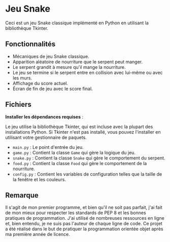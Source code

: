 # Jeu Snake

Ceci est un jeu Snake classique implémenté en Python en utilisant la bibliothèque Tkinter.

## Fonctionnalités

- Mécaniques de jeu Snake classique.
- Apparition aléatoire de nourriture que le serpent peut manger.
- Le serpent grandit à mesure qu'il mange la nourriture.
- Le jeu se termine si le serpent entre en collision avec lui-même ou avec les murs.
- Affichage du score actuel.
- Écran de fin de jeu avec le score final.

## Fichiers

**Installer les dépendances requises** :
    
Le jeu utilise la bibliothèque Tkinter, qui est incluse avec la plupart des installations Python. Si Tkinter n'est pas installé, vous pouvez l'installer en utilisant votre       gestionnaire de paquets.
    
- `main.py` : Le point d'entrée du jeu.
- `game.py` : Contient la classe `Game` qui gère la logique du jeu.
- `snake.py` : Contient la classe `Snake` qui gère le comportement du serpent.
- `food.py` : Contient la classe `Food` qui gère le comportement de la nourriture.
- `config.py` : Contient les variables de configuration telles que la taille de la fenêtre et les couleurs.


## Remarque

Il s'agit de mon premier programme, et bien qu'il ne soit pas parfait, j'ai fait de mon mieux pour respecter les standards de PEP 8 et les bonnes pratiques de programmation. J'ai utilisé de nombreuses ressources en ligne et, bien entendu, je ne suis pas l'auteur de chaque ligne de code. Ce projet a été réalisé dans le but de pratiquer la programmation orientée objet après ma première année de licence.

